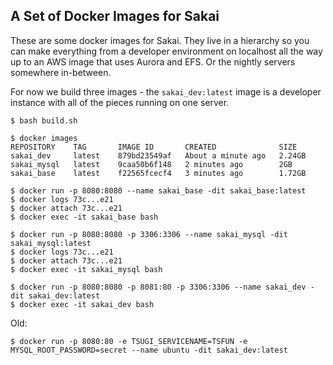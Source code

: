 A Set of Docker Images for Sakai
--------------------------------

These are some docker images for Sakai.  They live in a hierarchy so you can make
everything from a developer environment on localhost all the way up to an AWS image
that uses Aurora and EFS.  Or the nightly servers somewhere in-between.


For now we build three images - the `sakai_dev:latest` image is a developer instance
with all of the pieces running on one server.

    $ bash build.sh

    $ docker images
    REPOSITORY    TAG       IMAGE ID       CREATED              SIZE
    sakai_dev     latest    879bd23549af   About a minute ago   2.24GB
    sakai_mysql   latest    9caa50b6f148   2 minutes ago        2GB
    sakai_base    latest    f22565fcecf4   3 minutes ago        1.72GB

    $ docker run -p 8080:8080 --name sakai_base -dit sakai_base:latest
    $ docker logs 73c...e21
    $ docker attach 73c...e21
    $ docker exec -it sakai_base bash

    $ docker run -p 8080:8080 -p 3306:3306 --name sakai_mysql -dit sakai_mysql:latest
    $ docker logs 73c...e21
    $ docker attach 73c...e21
    $ docker exec -it sakai_mysql bash

    $ docker run -p 8080:8080 -p 8081:80 -p 3306:3306 --name sakai_dev -dit sakai_dev:latest
    $ docker exec -it sakai_dev bash

Old:

    $ docker run -p 8080:80 -e TSUGI_SERVICENAME=TSFUN -e MYSQL_ROOT_PASSWORD=secret --name ubuntu -dit sakai_dev:latest

